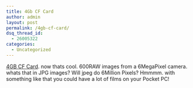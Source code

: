 ```yaml
---
title: 4Gb CF Card
author: admin
layout: post
permalink: /4gb-cf-card/
dsq_thread_id:
  - 26005322
categories:
  - Uncategorized
---
```

[4GB CF Card][1]. now thats cool. 600RAW images from a 6MegaPixel camera. whats that in JPG images? Will jpeg do 6Million Pixels? Hmmmm. with something like that you could have a lot of films on your Pocket PC!

 [1]: http://slashdot.org/articles/03/08/04/1338213.shtml?tid=100&tid=137&tid=198